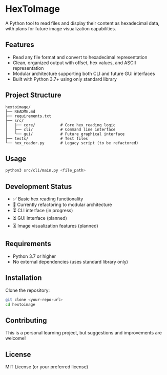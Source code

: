 # HexToImage

A Python tool to read files and display their content as hexadecimal data, with plans for future image visualization capabilities.

## Features

- Read any file format and convert to hexadecimal representation
- Clean, organized output with offset, hex values, and ASCII representation
- Modular architecture supporting both CLI and future GUI interfaces
- Built with Python 3.7+ using only standard library

## Project Structure

```
hextoimage/
├── README.md
├── requirements.txt
├── src/
│   ├── core/           # Core hex reading logic
│   ├── cli/            # Command line interface
│   └── gui/            # Future graphical interface
├── tests/              # Test files
└── hex_reader.py       # Legacy script (to be refactored)
```

## Usage
```bash
python3 src/cli/main.py <file_path>
```

## Development Status

- ✅ Basic hex reading functionality
- 🔄 Currently refactoring to modular architecture
- ⏳ CLI interface (in progress)
- ⏳ GUI interface (planned)
- ⏳ Image visualization features (planned)

## Requirements

- Python 3.7 or higher
- No external dependencies (uses standard library only)

## Installation

Clone the repository:
```bash
git clone <your-repo-url>
cd hextoimage
```

## Contributing

This is a personal learning project, but suggestions and improvements are welcome!

## License

MIT License (or your preferred license)
